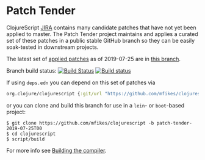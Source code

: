 # Patch Tender

ClojureScript [JIRA](https://dev.clojure.org/jira/browse/CLJS) contains many candidate patches that have not yet been applied to master.
The Patch Tender project maintains and applies a curated set of these patches in a public stable GitHub branch so they can be easily soak-tested in downstream projects.

The latest set of [applied patches](https://github.com/clojure/clojurescript/compare/master...mfikes:patch-tender-2019-07-25T00) as of 2019-07-25 are in [this branch](https://github.com/mfikes/clojurescript/commits/patch-tender-2019-07-25T00).

Branch build status: [![Build Status](https://travis-ci.org/mfikes/clojurescript.svg?branch=patch-tender-2019-07-25T00)](https://travis-ci.org/mfikes/clojurescript) [![Build status](https://ci.appveyor.com/api/projects/status/oggs1yydb8c2t6pa/branch/patch-tender-2019-07-25T00?svg=true)](https://ci.appveyor.com/project/mfikes/clojurescript/branch/patch-tender-2019-07-25T00)

If using `deps.edn` you can depend on this set of patches via
```clojure
org.clojure/clojurescript {:git/url "https://github.com/mfikes/clojurescript" :sha "264cb99404f126892f6f359f2531cd3316a8bf6e"}
```

or you can clone and build this branch for use in a `lein`- or `boot`-based project:

```
$ git clone https://github.com/mfikes/clojurescript -b patch-tender-2019-07-25T00
$ cd clojurescript
$ script/build
```
For more info see [Building the compiler](https://clojurescript.org/community/building).